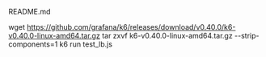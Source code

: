 README.md

wget https://github.com/grafana/k6/releases/download/v0.40.0/k6-v0.40.0-linux-amd64.tar.gz
tar zxvf k6-v0.40.0-linux-amd64.tar.gz --strip-components=1
k6 run test_lb.js
